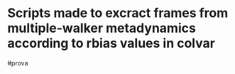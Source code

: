 # Scripts made to excract frames from multiple-walker metadynamics according to rbias values in colvar

#prova

